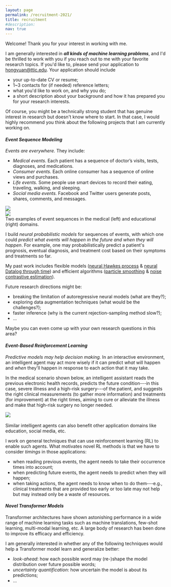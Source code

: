 ```yaml
---
layout: page
permalink: /recruitment-2021/
title: recruitment
#description: 
nav: true
---
```


Welcome! Thank you for your interest in working with me. 

I am generally interested in ***all kinds of machine learning problems***, and I'd be thrilled to work with you if you reach out to me with your favorite research topics. 
If you'd like to, please send your application to <hongyuan@ttic.edu>. 
Your application should include
- your up-to-date CV or resume; 
- 1~3 contacts for (if needed) reference letters; 
- what you'd like to work on, and why you do; 
- a short description about your background and how it has prepared you for your research interests. 

Of course, you might be a technically strong student that has genuine interest in research but doesn't know where to start. 
In that case, I would highly recommend you think about the following projects that I am currently working on. 


#### ***Event Sequence Modeling***

*Events are everywhere.* They include: 
- *Medical events.* Each patient has a sequence of doctor’s visits, tests, diagnoses, and medications. 
- *Consumer events.* Each online consumer has a sequence of online views and purchases. 
- *Life events.* Some people use smart devices to record their eating, traveling, walking, and sleeping. 
- *Social media events.* Facebook and Twitter users generate posts, shares, comments, and messages. 
<div class="row mt-3">
    <div class="col-sm mt-3 mt-md-0">
        <img class="img-fluid rounded z-depth-1" src="{{ site.baseurl }}/assets/img/med-example.jpeg">
    </div>
    <div class="col-sm mt-3 mt-md-0">
        <img class="img-fluid rounded z-depth-1" src="{{ site.baseurl }}/assets/img/edu-example.jpeg">
    </div>
</div>
Two examples of event sequences in the medical (left) and educational (right) domains. 

I build *neural probabilistic models* for sequences of events, with which one could *predict what events will happen in the future and when they will happen*. 
For example, one may probabilistically predict a patient's prognosis, eventual diagnosis, and treatment cost based on their symptoms and treatments so far. 

My past work includes flexible models ([neural Hawkes process](https://arxiv.org/abs/1612.09328) & [neural Datalog through time](https://arxiv.org/abs/2006.16723)) and efficient algorithms ([particle smoothing](https://arxiv.org/abs/1905.05570) & [noise contrastive estimation](https://arxiv.org/abs/2011.00717)). 

Future research directions might be: 
- breaking the limitation of autoregressive neural models (what are they?); 
- exploring data augmentation techniques (what would be the challenges?); 
- faster inference (why is the current rejection-sampling method slow?);
- ...  

Maybe you can even come up with your own research questions in this area? 


#### ***Event-Based Reinforcement Learning***

*Predictive models may help decision making.* 
In an interactive environment, an intelligent agent may act more wisely if it can predict *what* will happen and *when* they'll happen in response to each action that it may take. 

In the medical scenario shown below, an intelligent assistant reads the previous electronic health records, predicts the future condition---in this case, severe illness and a high-risk surgery---of the patient, and suggests the right clinical measurements (to gather more information) and treatments (for improvement) at the right times, aiming to cure or alleviate the illness and make that high-risk surgery no longer needed. 
<div class="row mt-3">
    <div class="col-sm mt-3 mt-md-0">
        <img class="img-fluid rounded z-depth-1" style="max-width: 50%;" src="{{ site.baseurl }}/assets/img/med-rl-example.jpg">
    </div>
</div>
<!---
- *Medical events.* An intelligent medical assistant may suggest tests and treatments at the right time, to gather information and improve the patient's future health condition. 
- *Consumer events.* An intelligent shopping guide may learn to intersperse the customer views and purchases with offers, recommendations, and navigation guidance, aiming to maximize long-term customer satisfaction, including engagement and transaction speed. 
- *Life events.* By anticipating behaviors, a smart device may perform helpful supportive actions, including issuing reminders and placing orders in advance. 
- *Social media events.* An intelligent social assistant may learn to choose the best timing to notify each user of (say) each incoming message, according to the sender and/or content, thus to maximize long-term user satisfaction. 
-->

<br>
Similar intelligent agents can also benefit other application domains like education, social media, etc. 

I work on general techniques that can use reinforcement learning (RL) to enable such agents. 
What motivates novel RL methods is that we have to consider *timings* in those applications: 
- when reading previous events, the agent needs to take their occurrence times into account; 
- when predicting future events, the agent needs to predict when they will happen; 
- when taking actions, the agent needs to know when to do them---e.g., clinical treatments that are provided too early or too late may not help but may instead only be a waste of resources. 

<!---
Advances in this area would call for: 
- new formalism---timing is not included in Markov decision processes; 
- new algorithms---when to do it, that is a question; 
- scarce interactions---we are often not allowed to interact with real users (patients, students, ...). 
-->


#### ***Novel Transformer Models***

Transformer architectures have shown astonishing performance in a wide range of machine learning tasks such as machine translations, few-shot learning, multi-modal learning, etc. 
A large body of research has been done to improve its efficacy and efficiency. 

I am generally interested in whether any of the following techniques would help a Transformer model learn and generalize better: 
- *look-ahead*: how each possible word may (re-)shape the model distribution over future possible words;  
- *uncertainty quantification*: how uncertain the model is about its predictions; 
- ... 

